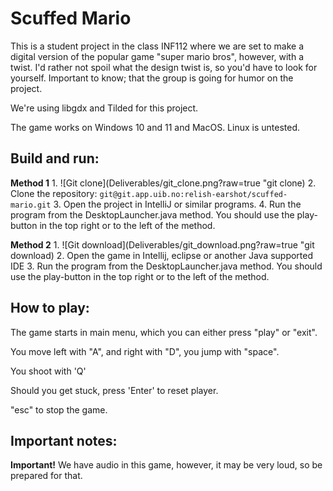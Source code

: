 # Scuffed Mario
This is a student project in the class INF112 where we are set to make a digital version of the popular game "super mario bros", however, with a twist. I'd rather not spoil what the design twist is, so you'd have to look for yourself. Important to know; that the group is going for humor on the project. 

We're using libgdx and Tilded for this project.

The game works on Windows 10 and 11 and MacOS. Linux is untested.  

## Build and run:
**Method 1**
1. 
![Git clone](Deliverables/git_clone.png?raw=true "git clone)
2. Clone the repository: ```git@git.app.uib.no:relish-earshot/scuffed-mario.git``` 
3. Open the project in IntelliJ or similar programs.
4. Run the program from the DesktopLauncher.java method. You should use the play-button in the top right or to the left of the method.

**Method 2**
1. 
![Git download](Deliverables/git_download.png?raw=true "git download)
2. Open the game in Intellij, eclipse or another Java supported IDE
3. Run the program from the DesktopLauncher.java method. You should use the play-button in the top right or to the left of the method.

## How to play:
The game starts in main menu, which you can either press "play" or "exit". 

You move left with "A", and right with "D", you jump with "space". 

You shoot with 'Q' 

Should you get stuck, press 'Enter' to reset player. 

"esc" to stop the game. 

## Important notes:
**Important!** We have audio in this game, however, it may be very loud, so be prepared for that.
